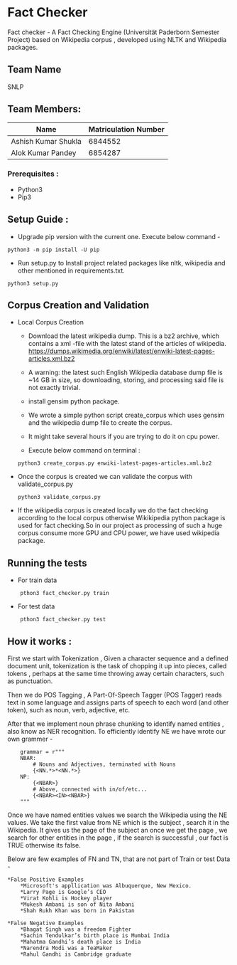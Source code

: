 # Fact Checker

Fact checker - A Fact Checking Engine (Universität Paderborn Semester Project)  based on Wikipedia corpus , developed using NLTK and Wikipedia packages.

## Team Name
SNLP

## Team Members:

| Name                  | Matriculation Number |
| --------------------- | -------------------- |
| Ashish Kumar Shukla   | 6844552              |
| Alok Kumar Pandey     | 6854287              |


### Prerequisites : 
* Python3
* Pip3 

## Setup Guide :
* Upgrade pip version with the current one. Execute below command - 
```
python3 -m pip install -U pip
```
* Run setup.py to Install project related packages like nltk, wikipedia and other mentioned in requirements.txt. 

```
python3 setup.py
```

## Corpus Creation and Validation

* Local Corpus Creation
    
    * Download the latest wikipedia dump. This is a bz2 archive, which contains a xml -file with the latest stand of the articles of wikipedia. https://dumps.wikimedia.org/enwiki/latest/enwiki-latest-pages-articles.xml.bz2

    * A warning: the latest such English Wikipedia database dump file is ~14 GB in size, so downloading, storing, and processing said file is not exactly trivial.

    * install gensim python package. 
    
    * We wrote a simple python script create_corpus which uses gensim and the wikipedia dump file to create the corpus.

    * It might take several hours if you are trying to do it on cpu power.
    
    * Execute below command on terminal : 

    ```
    python3 create_corpus.py enwiki-latest-pages-articles.xml.bz2
    ```    
* Once the corpus is created we can validate the corpus with validate_corpus.py

    ```
    python3 validate_corpus.py
    ```
* If the wikipedia corpus is created locally we do the fact checking according to the local corpus otherwise Wikikipedia python package is used for fact checking.So in our project as processing of such a huge corpus consume more GPU and CPU power, we have used wikipedia package.

## Running the tests

* For train data
```
    pthon3 fact_checker.py train 
```
* For test data
```
    pthon3 fact_checker.py test  
``` 

## How it works : 

First we start with Tokenization , Given a character sequence and a defined document unit, tokenization is the task of chopping it up into pieces, called tokens , perhaps at the same time throwing away certain characters, such as punctuation.

Then we do POS Tagging , A Part-Of-Speech Tagger (POS Tagger)  reads text in some language and assigns parts of speech to each word (and other token), such as noun, verb, adjective, etc. 

After that we implement noun phrase chunking to identify named entities , also know as NER recognition. 
To efficiently identify NE we have wrote our own grammer - 
```
    grammar = r"""
    NBAR:
        # Nouns and Adjectives, terminated with Nouns
        {<NN.*>*<NN.*>}
    NP:
        {<NBAR>}
        # Above, connected with in/of/etc...
        {<NBAR><IN><NBAR>}
    """  
```

Once we have named entities values we search the Wikipedia using the NE values. We take the first value from NE which is the subject , search it in the Wikipedia. It gives us the page of the subject an once we get the page , we search for other entities in the page , if the search is successful , our fact is TRUE otherwise its false. 

Below are few examples of FN and TN, that are not part of Train or test Data -

    *False Positive Examples
        *Microsoft's appllication was Albuquerque, New Mexico.
        *Larry Page is Google’s CEO
        *Virat Kohli is Hockey player
        *Mukesh Ambani is son of Nita Ambani
        *Shah Rukh Khan was born in Pakistan
        
    *False Negative Examples
        *Bhagat Singh was a freedom Fighter
        *Sachin Tendulkar’s birth place is Mumbai India
        *Mahatma Gandhi’s death place is India
        *Narendra Modi was a TeaMaker
        *Rahul Gandhi is Cambridge graduate
     
